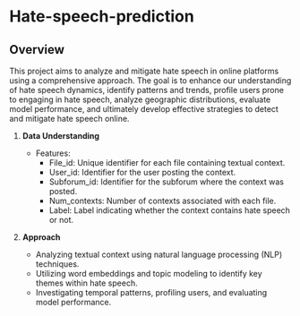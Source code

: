 # Hate-speech-prediction
## Overview
This project aims to analyze and mitigate hate speech in online platforms using a comprehensive approach. The goal is to enhance our understanding of hate speech dynamics, identify patterns and trends, profile users prone to engaging in hate speech, analyze geographic distributions, evaluate model performance, and ultimately develop effective strategies to detect and mitigate hate speech online.


1. **Data Understanding**
    -  Features:
        - File_id: Unique identifier for each file containing textual context.
        - User_id: Identifier for the user posting the context.
        - Subforum_id: Identifier for the subforum where the context was posted.
        - Num_contexts: Number of contexts associated with each file.
        - Label: Label indicating whether the context contains hate speech or not.

2. **Approach**
    - Analyzing textual context using natural language processing (NLP) techniques.
    - Utilizing word embeddings and topic modeling to identify key themes within hate speech.
    - Investigating temporal patterns, profiling users, and evaluating model performance.
      

